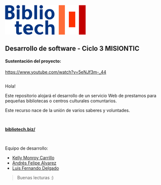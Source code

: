 ![Logo](/bibliotech/src/assets/images/logo-minimal.png) 

## Desarrollo de software - Ciclo 3 MISIONTIC

#### Sustentación del proyecto:
https://www.youtube.com/watch?v=5eNJf3m-_44
##
Hola!

Este repositorio alojará el desarrollo de un servicio Web de prestamos para pequeñas bibliotecas o centros culturales comuntarios. 

Este recurso nace de la unión de varios saberes y voluntades.

<br/>

**[bibliotech.biz/](https://herokubibliotech.herokuapp.com/)**

<br/>

Equipo de desarrollo:
* [Kelly Monroy Carrillo](https://github.com/muakarada)
* [Andrés Felipe Alvarez](https://github.com/afar-cmyk)
* [Luis Fernando Delgado](https://github.com/lufermaxi)
> Buenas lecturas :)



